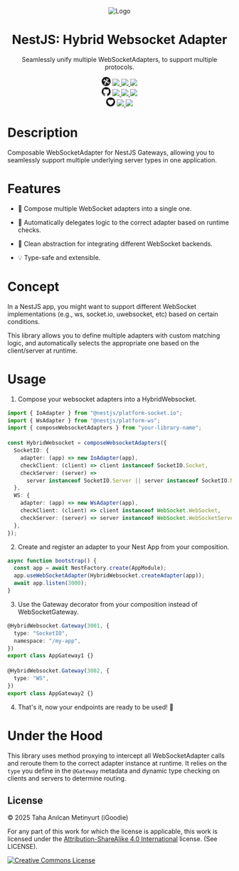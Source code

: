 <!-- Logo -->
<p align="center">
  <img src="https://raw.githubusercontent.com/iGoodie/nestjs-hybrid-websocket-adapter/master/.github/assets/logo.svg" height="100px" alt="Logo"/>
</p>
<h1 align="center">
  NestJS: Hybrid Websocket Adapter
</h1>

<!-- Slogan -->
<p align="center">
   Seamlessly unify multiple WebSocketAdapters, to support multiple protocols.
</p>
<!-- Badges -->
<p align="center">

  <!-- Main Badges -->
  <img src="https://raw.githubusercontent.com/iGoodie/paper-editor/master/.github/assets/main-badge.svg" height="20px"/>
  <a href="https://www.npmjs.com/package/nestjs-hybrid-websocket-adapter">
    <img src="https://img.shields.io/npm/v/nestjs-hybrid-websocket-adapter"/>
  </a>
  <a href="https://github.com/iGoodie/nestjs-hybrid-websocket-adapter/tags">
    <img src="https://img.shields.io/github/v/tag/iGoodie/nestjs-hybrid-websocket-adapter"/>
  </a>
  <a href="https://github.com/iGoodie/nestjs-hybrid-websocket-adapter">
    <img src="https://img.shields.io/github/languages/top/iGoodie/nestjs-hybrid-websocket-adapter"/>
  </a>

  <br/>

  <!-- Github Badges -->
  <img src="https://raw.githubusercontent.com/iGoodie/paper-editor/master/.github/assets/github-badge.svg" height="20px"/>
  <a href="https://github.com/iGoodie/nestjs-hybrid-websocket-adapter/commits/master">
    <img src="https://img.shields.io/github/last-commit/iGoodie/nestjs-hybrid-websocket-adapter"/>
  </a>
  <a href="https://github.com/iGoodie/nestjs-hybrid-websocket-adapter/issues">
    <img src="https://img.shields.io/github/issues/iGoodie/nestjs-hybrid-websocket-adapter"/>
  </a>
  <a href="https://github.com/iGoodie/nestjs-hybrid-websocket-adapter/tree/master/src">
    <img src="https://img.shields.io/github/languages/code-size/iGoodie/nestjs-hybrid-websocket-adapter"/>
  </a>

  <br/>

  <!-- Support Badges -->
  <img src="https://raw.githubusercontent.com/iGoodie/paper-editor/master/.github/assets/support-badge.svg" height="20px"/>
  <a href="https://discord.gg/KNxxdvN">
    <img src="https://img.shields.io/discord/610497509437210624?label=discord"/>
  </a>
  <a href="https://www.patreon.com/iGoodie">
    <img src="https://img.shields.io/endpoint.svg?url=https%3A%2F%2Fshieldsio-patreon.vercel.app%2Fapi%3Fusername%3DiGoodie%26type%3Dpatrons"/>
  </a>
</p>

# Description

Composable WebSocketAdapter for NestJS Gateways, allowing you to seamlessly support multiple underlying server types in one application.

# Features

- 🔌 Compose multiple WebSocket adapters into a single one.

- 🧠 Automatically delegates logic to the correct adapter based on runtime checks.

- 🧪 Clean abstraction for integrating different WebSocket backends.

- 💡 Type-safe and extensible.

# Concept

In a NestJS app, you might want to support different WebSocket implementations (e.g., ws, socket.io, uwebsocket, etc) based on certain conditions.

This library allows you to define multiple adapters with custom matching logic, and automatically selects the appropriate one based on the client/server at runtime.

# Usage

1. Compose your websocket adapters into a HybridWebsocket.

```ts
import { IoAdapter } from "@nestjs/platform-socket.io";
import { WsAdapter } from "@nestjs/platform-ws";
import { composeWebsocketAdapters } from "your-library-name";

const HybridWebsocket = composeWebsocketAdapters({
  SocketIO: {
    adapter: (app) => new IoAdapter(app),
    checkClient: (client) => client instanceof SocketIO.Socket,
    checkServer: (server) =>
      server instanceof SocketIO.Server || server instanceof SocketIO.Namespace,
  },
  WS: {
    adapter: (app) => new WsAdapter(app),
    checkClient: (client) => client instanceof WebSocket.WebSocket,
    checkServer: (server) => server instanceof WebSocket.WebSocketServer,
  },
});
```

2. Create and register an adapter to your Nest App from your composition.

```ts
async function bootstrap() {
  const app = await NestFactory.create(AppModule);
  app.useWebSocketAdapter(HybridWebsocket.createAdapter(app));
  await app.listen(3000);
}
```

3. Use the Gateway decorator from your composition instead of WebSocketGateway.

```ts
@HybridWebsocket.Gateway(3001, {
  type: "SocketIO",
  namespace: "/my-app",
})
export class AppGateway1 {}

@HybridWebsocket.Gateway(3002, {
  type: "WS",
})
export class AppGateway2 {}
```

4. That's it, now your endpoints are ready to be used! 🎉

# Under the Hood

This library uses method proxying to intercept all WebSocketAdapter calls and reroute them to the correct adapter instance at runtime.
It relies on the `type` you define in the `@Gateway` metadata and dynamic type checking on clients and servers to determine routing.

## License

&copy; 2025 Taha Anılcan Metinyurt (iGoodie)

For any part of this work for which the license is applicable, this work is licensed under the [Attribution-ShareAlike 4.0 International](http://creativecommons.org/licenses/by-sa/4.0/) license. (See LICENSE).

<a rel="license" href="http://creativecommons.org/licenses/by-sa/4.0/"><img alt="Creative Commons License" style="border-width:0" src="https://i.creativecommons.org/l/by-sa/4.0/88x31.png" /></a>
